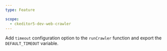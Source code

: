 ```yaml
---
type: Feature

scope:
  - ckeditor5-dev-web-crawler
---
```


Add `timeout` configuration option to the `runCrawler` function and export the `DEFAULT_TIMEOUT` variable.
